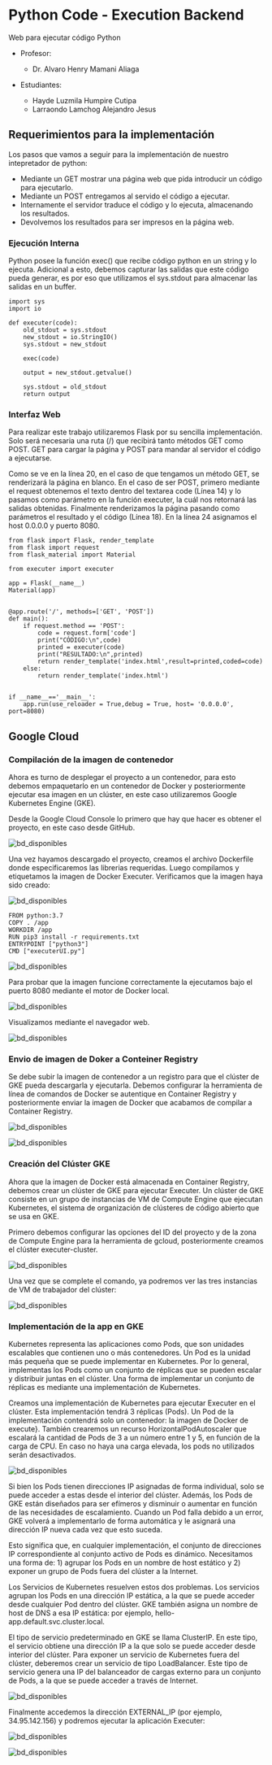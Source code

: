 # Python Code - Execution Backend
Web para ejecutar código Python 

- Profesor: 
    - Dr. Alvaro Henry Mamani Aliaga 

- Estudiantes: 
    - Hayde Luzmila Humpire Cutipa
    - Larraondo Lamchog Alejandro Jesus 

## Requerimientos para la implementación
Los pasos que vamos a seguir para la implementación de nuestro  intepretador de python:
- Mediante un GET mostrar una página web que pida introducir un código para ejecutarlo.
- Mediante un POST entregamos al servido el código a ejecutar.
- Internamente el servidor traduce el código y lo ejecuta, almacenando los resultados.
- Devolvemos los resultados para ser impresos en la página web.

### Ejecución Interna
Python posee la función exec() que recibe código python en un string y lo ejecuta. Adicional a esto, debemos capturar las salidas que este código pueda generar, es por eso que utilizamos el sys.stdout para almacenar las salidas en un buffer.
    
```
import sys
import io

def executer(code):
    old_stdout = sys.stdout
    new_stdout = io.StringIO()
    sys.stdout = new_stdout

    exec(code)

    output = new_stdout.getvalue()

    sys.stdout = old_stdout
    return output
```

### Interfaz Web
Para realizar este trabajo utilizaremos Flask por su sencilla implementación. Solo será necesaria una ruta (/) que recibirá tanto métodos GET como POST. GET para cargar la página y POST para mandar al servidor el código a ejecutarse.

Como se ve en la línea 20, en el caso de que tengamos un método GET, se renderizará la página en blanco. En el caso de ser POST, primero mediante el request obtenemos el texto dentro del textarea code (Línea 14) y lo pasamos como parámetro en la función executer, la cuál nos retornará las salidas obtenidas. Finalmente renderizamos la página pasando como parámetros el resultado y el código (Línea 18). En la línea 24 asignamos el host 0.0.0.0 y puerto 8080.

```
from flask import Flask, render_template
from flask import request
from flask_material import Material

from executer import executer

app = Flask(__name__)
Material(app)


@app.route('/', methods=['GET', 'POST'])
def main():
    if request.method == 'POST':
        code = request.form['code']
        print("CÓDIGO:\n",code)
        printed = executer(code)
        print("RESULTADO:\n",printed)
        return render_template('index.html',result=printed,coded=code)
    else:
        return render_template('index.html')


if __name__=='__main__':
    app.run(use_reloader = True,debug = True, host= '0.0.0.0', port=8080)
```

## Google Cloud

### Compilación de la imagen de contenedor
Ahora es turno de desplegar el proyecto a un contenedor, para esto debemos empaquetarlo en un contenedor de Docker y posteriormente ejecutar esa imagen en un clúster, en este caso utilizaremos Google Kubernetes Engine (GKE).

Desde la Google Cloud Console lo primero que hay que hacer es obtener el proyecto, en este caso desde GitHub. 

![bd_disponibles](output/01.png)

Una vez hayamos descargado el proyecto, creamos el archivo Dockerfile donde especificaremos las librerias requeridas. Luego compilamos y etiquetamos la imagen de Docker Executer. Verificamos que la imagen haya sido creado:

![bd_disponibles](output/02.png)

```
FROM python:3.7
COPY . /app
WORKDIR /app
RUN pip3 install -r requirements.txt
ENTRYPOINT ["python3"]
CMD ["executerUI.py"]
```

![bd_disponibles](output/03.png)

Para probar que la imagen funcione correctamente la ejecutamos bajo el puerto 8080 mediante el motor de Docker local. 

![bd_disponibles](output/04.png)

Visualizamos mediante el navegador web.

![bd_disponibles](output/resultado1.PNG)

### Envio de imagen de Doker a Conteiner Registry
Se debe subir la imagen de contenedor a un registro para que el clúster de GKE pueda descargarla y ejecutarla. Debemos configurar la herramienta de línea de comandos de Docker se autentique en Container Registry y posteriormente enviar la imagen de Docker que acabamos de compilar a Container Registry.

![bd_disponibles](output/06.png)

![bd_disponibles](output/07.png)

### Creación del Clúster GKE
Ahora que la imagen de Docker está almacenada en Container Registry, debemos crear un clúster de GKE para ejecutar Executer. Un clúster de GKE consiste en un grupo de instancias de VM de Compute Engine que ejecutan Kubernetes, el sistema de organización de clústeres de código abierto que se usa en GKE.

Primero debemos configurar las opciones del ID del proyecto y de la zona de Compute Engine para la herramienta de gcloud, posteriormente creamos el clúster executer-cluster.

![bd_disponibles](output/08.png)

Una vez que se complete el comando, ya podremos ver las tres instancias de VM de trabajador del clúster:

![bd_disponibles](output/09.png)

### Implementación de la app en GKE
Kubernetes representa las aplicaciones como Pods, que son unidades escalables que contienen uno o más contenedores. Un Pod es la unidad más pequeña que se puede implementar en Kubernetes. Por lo general, implementas los Pods como un conjunto de réplicas que se pueden escalar y distribuir juntas en el clúster. Una forma de implementar un conjunto de réplicas es mediante una implementación de Kubernetes.

Creamos una implementación de Kubernetes para ejecutar Executer en el clúster. Esta implementación tendrá 3 réplicas (Pods). Un Pod de la implementación contendrá solo un contenedor: la imagen de Docker de execute}. También crearemos un recurso HorizontalPodAutoscaler que escalará la cantidad de Pods de 3 a un número entre 1 y 5, en función de la carga de CPU. En caso no haya una carga elevada, los pods no utilizados serán desactivados.

![bd_disponibles](output/10.png)

Si bien los Pods tienen direcciones IP asignadas de forma individual, solo se puede acceder a estas desde el interior del clúster. Además, los Pods de GKE están diseñados para ser efímeros y disminuir o aumentar en función de las necesidades de escalamiento. Cuando un Pod falla debido a un error, GKE volverá a implementarlo de forma automática y le asignará una dirección IP nueva cada vez que esto suceda.

Esto significa que, en cualquier implementación, el conjunto de direcciones IP correspondiente al conjunto activo de Pods es dinámico. Necesitamos una forma de: 1) agrupar los Pods en un nombre de host estático y 2) exponer un grupo de Pods fuera del clúster a la Internet.

Los Servicios de Kubernetes resuelven estos dos problemas. Los servicios agrupan los Pods en una dirección IP estática, a la que se puede acceder desde cualquier Pod dentro del clúster. GKE también asigna un nombre de host de DNS a esa IP estática: por ejemplo, hello-app.default.svc.cluster.local.

El tipo de servicio predeterminado en GKE se llama ClusterIP. En este tipo, el servicio obtiene una dirección IP a la que solo se puede acceder desde interior del clúster. Para exponer un servicio de Kubernetes fuera del clúster, deberemos crear un servicio de tipo LoadBalancer. Este tipo de servicio genera una IP del balanceador de cargas externo para un conjunto de Pods, a la que se puede acceder a través de Internet.

![bd_disponibles](output/11.png)

Finalmente accedemos la dirección EXTERNAL\_IP  (por ejemplo, 34.95.142.156) y podremos ejecutar la aplicación Executer:

![bd_disponibles](output/resultado2.PNG)

![bd_disponibles](output/resultado3.PNG)
